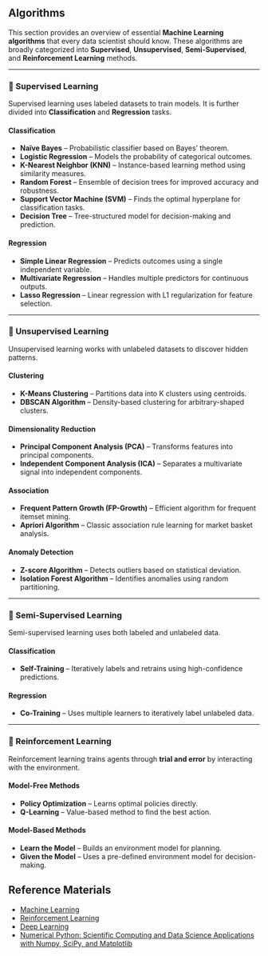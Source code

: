 ## Algorithms

This section provides an overview of essential **Machine Learning algorithms** that every data scientist should know. These algorithms are broadly categorized into **Supervised**, **Unsupervised**, **Semi-Supervised**, and **Reinforcement Learning** methods.

---

### 🔹 Supervised Learning

Supervised learning uses labeled datasets to train models. It is further divided into **Classification** and **Regression** tasks.

#### Classification
- **Naïve Bayes** – Probabilistic classifier based on Bayes’ theorem.
- **Logistic Regression** – Models the probability of categorical outcomes.
- **K-Nearest Neighbor (KNN)** – Instance-based learning method using similarity measures.
- **Random Forest** – Ensemble of decision trees for improved accuracy and robustness.
- **Support Vector Machine (SVM)** – Finds the optimal hyperplane for classification tasks.
- **Decision Tree** – Tree-structured model for decision-making and prediction.

#### Regression
- **Simple Linear Regression** – Predicts outcomes using a single independent variable.
- **Multivariate Regression** – Handles multiple predictors for continuous outputs.
- **Lasso Regression** – Linear regression with L1 regularization for feature selection.

---

### 🔹 Unsupervised Learning

Unsupervised learning works with unlabeled datasets to discover hidden patterns.

#### Clustering
- **K-Means Clustering** – Partitions data into K clusters using centroids.
- **DBSCAN Algorithm** – Density-based clustering for arbitrary-shaped clusters.

#### Dimensionality Reduction
- **Principal Component Analysis (PCA)** – Transforms features into principal components.
- **Independent Component Analysis (ICA)** – Separates a multivariate signal into independent components.

#### Association
- **Frequent Pattern Growth (FP-Growth)** – Efficient algorithm for frequent itemset mining.
- **Apriori Algorithm** – Classic association rule learning for market basket analysis.

#### Anomaly Detection
- **Z-score Algorithm** – Detects outliers based on statistical deviation.
- **Isolation Forest Algorithm** – Identifies anomalies using random partitioning.

---

### 🔹 Semi-Supervised Learning

Semi-supervised learning uses both labeled and unlabeled data.

#### Classification
- **Self-Training** – Iteratively labels and retrains using high-confidence predictions.

#### Regression
- **Co-Training** – Uses multiple learners to iteratively label unlabeled data.

---

### 🔹 Reinforcement Learning

Reinforcement learning trains agents through **trial and error** by interacting with the environment.

#### Model-Free Methods
- **Policy Optimization** – Learns optimal policies directly.
- **Q-Learning** – Value-based method to find the best action.

#### Model-Based Methods
- **Learn the Model** – Builds an environment model for planning.
- **Given the Model** – Uses a pre-defined environment model for decision-making.

## Reference Materials

* [Machine Learning](/Books/Machine%20Learning.pdf)
* [Reinforcement Learning](/Books/Reinforcement%20Learning%20An%20Introduction.pdf)
* [Deep Learning](/Books/d2l-en.pdf)
* [Numerical Python: Scientific Computing and Data Science Applications with Numpy, SciPy, and Matplotlib](/Books/Numerical%20Python%20Scientific%20Computing%20and%20Data%20Science%20Applications%20with%20Numpy%20SciPy%20and%20Matplotlib.pdf)
  
